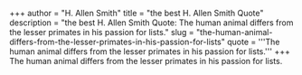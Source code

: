 +++
author = "H. Allen Smith"
title = "the best H. Allen Smith Quote"
description = "the best H. Allen Smith Quote: The human animal differs from the lesser primates in his passion for lists."
slug = "the-human-animal-differs-from-the-lesser-primates-in-his-passion-for-lists"
quote = '''The human animal differs from the lesser primates in his passion for lists.'''
+++
The human animal differs from the lesser primates in his passion for lists.
